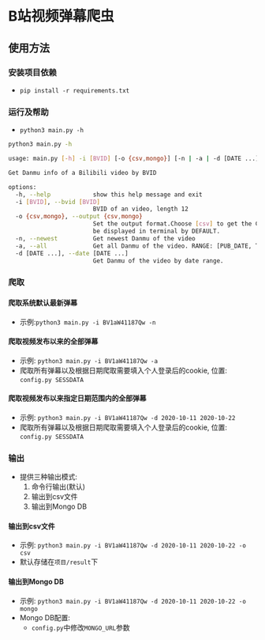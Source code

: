 # B站视频弹幕爬虫

## 使用方法

### 安装项目依赖

- `pip install -r requirements.txt`

### 运行及帮助

- `python3 main.py -h`

```bash
python3 main.py -h

usage: main.py [-h] -i [BVID] [-o {csv,mongo}] [-n | -a | -d [DATE ...]]

Get Danmu info of a Bilibili video by BVID

options:
  -h, --help            show this help message and exit
  -i [BVID], --bvid [BVID]
                        BVID of an video, length 12
  -o {csv,mongo}, --output {csv,mongo}
                        Set the output format.Choose [csv] to get the CSV format result, [mongo] to put the result into Mongo DB. Result will only
                        be displayed in terminal by DEFAULT.
  -n, --newest          Get newest Danmu of the video
  -a, --all             Get all Danmu of the video. RANGE: [PUB_DATE, TODAY]
  -d [DATE ...], --date [DATE ...]
                        Get Danmu of the video by date range.
```

### 爬取

#### 爬取系统默认最新弹幕

- 示例:`python3 main.py -i BV1aW41187Qw -n`

#### 爬取视频发布以来的全部弹幕

- 示例: `python3 main.py -i BV1aW41187Qw -a`
- 爬取所有弹幕以及根据日期爬取需要填入个人登录后的cookie, 位置: `config.py SESSDATA`

#### 爬取视频发布以来指定日期范围内的全部弹幕

- 示例: `python3 main.py -i BV1aW41187Qw -d 2020-10-11 2020-10-22`
- 爬取所有弹幕以及根据日期爬取需要填入个人登录后的cookie, 位置: `config.py SESSDATA`

### 输出

- 提供三种输出模式:
  1. 命令行输出(默认)
  2. 输出到csv文件
  3. 输出到Mongo DB

#### 输出到csv文件

- 示例: `python3 main.py -i BV1aW41187Qw -d 2020-10-11 2020-10-22 -o csv`
- 默认存储在`项目/result`下

#### 输出到Mongo DB

- 示例: `python3 main.py -i BV1aW41187Qw -d 2020-10-11 2020-10-22 -o mongo`
- Mongo DB配置:
  - `config.py`中修改`MONGO_URL`参数